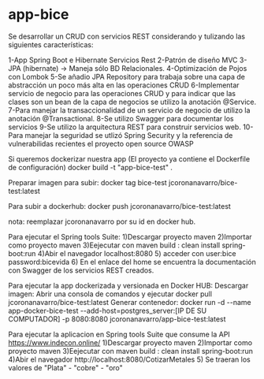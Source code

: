 # app-bice
Se desarrollar un CRUD con servicios REST considerando y tulizando las siguientes características:

1-App Spring Boot e Hibernate Servicios Rest
2-Patrón de diseño MVC
3-JPA (hibernate) -> Maneja sólo BD Relacionales.
4-Optimización de Pojos con Lombok
5-Se añadio JPA Repository para trabaja sobre una capa de abstracción un poco más alta en las operaciones CRUD
6-Implementar servicio de negocio para las operaciones CRUD y para indicar que las clases son un bean de la capa de negocios se utilizo la anotación @Service.
7-Para manejar la transaccionalidad de un servicio de negocio de utilizo la anotación @Transactional.
8-Se utilizo Swagger para documentar los servicios
9-Se utilizo la arquitectura REST para construir servicios web.
10-Para manejar la seguridad se utlizó Spring Security y la referencia de vulnerabilidas recientes el proyecto open source OWASP


Si queremos dockerizar nuestra app (El proyecto ya contiene el Dockerfile de configuración)
docker build -t "app-bice-test" .

Preparar imagen para subir:
docker tag bice-test jcoronanavarro/bice-test:latest

Para subir a dockerhub:
docker push jcoronanavarro/bice-test:latest

nota: reemplazar jcoronanavarro por su id en docker hub.

Para ejecutar el Spring tools Suite:
1)Descargar proyecto maven
2)Importar como proyecto maven
3)Eejecutar con maven build : clean install spring-boot:run
4)Abir el navegador localhost:8080
5) acceder con user:bice password:bicevida
6) En el enlace del home se encuentra la documentación con Swagger de los servicios REST creados. 

Para ejecutar la app dockerizada y versionada en Docker HUB:
Descargar imagen:
Abrir una consola de comandos y ejecutar docker pull jcoronanavarro/bice-test:latest
Generar contenedor:
docker run -d --name app-docker-bice-test --add-host=postgres_server:[IP DE SU COMPUTADOR] -p 8080:8080 jcoronanavarro/app-bice-test:latest


Para ejecutar la aplicacion en Spring tools Suite que consume la API https://www.indecon.online/
1)Descargar proyecto maven
2)Importar como proyecto maven
3)Eejecutar con maven build : clean install spring-boot:run
4)Abir el navegador http://localhost:8080/CotizarMetales
5) Se traeran los valores de "Plata" - "cobre" - "oro"




